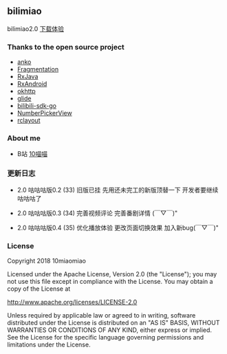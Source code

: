 ## bilimiao
bilimiao2.0 
[下载体验](https://www.coolapk.com/apk/164982)

### Thanks to the open source project
* [anko](https://github.com/Kotlin/anko)
* [Fragmentation](https://github.com/YoKeyword/Fragmentation)
* [RxJava](https://github.com/ReactiveX/RxJava)
* [RxAndroid](https://github.com/ReactiveX/RxAndroid)
* [okhttp](https://github.com/square/okhttp)
* [glide](https://github.com/bumptech/glide)
* [bilibili-sdk-go](https://github.com/WhiteBlue/bilibili-sdk-go)
* [NumberPickerView](https://github.com/Carbs0126/NumberPickerView)
* [rclayout](https://github.com/GcsSloop/rclayout)

### About me
* B站 [10喵喵](https://space.bilibili.com/6789810/)

### 更新日志
* 2.0 咕咕咕版0.2 (33)
旧版已挂
先用还未完工的新版顶替一下
开发者要继续咕咕咕了

* 2.0 咕咕咕版0.3 (34)
完善视频评论
完善番剧详情
(￣▽￣)"

* 2.0 咕咕咕版0.4 (35)
优化播放体验
更改页面切换效果
加入新bug(￣▽￣)"

### License
 Copyright 2018 10miaomiao

 Licensed under the Apache License, Version 2.0 (the "License"); you may not use this file except in compliance with the License. You may obtain a copy of the License at

 http://www.apache.org/licenses/LICENSE-2.0

 Unless required by applicable law or agreed to in writing, software distributed under the License is distributed on an "AS IS" BASIS, WITHOUT WARRANTIES OR CONDITIONS OF ANY KIND, either express or implied. See the License for the specific language governing permissions and limitations under the License.